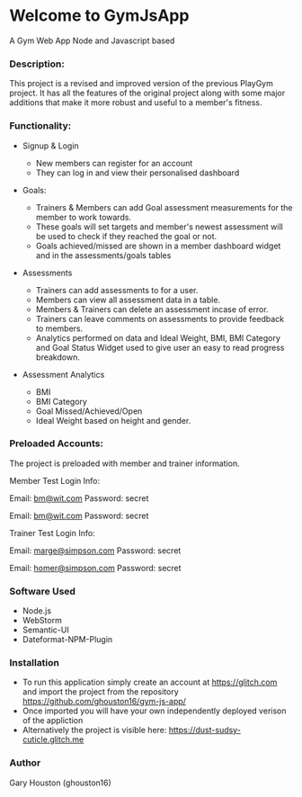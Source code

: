 Welcome to GymJsApp
=========================
A Gym Web App
Node and Javascript based

### Description:
This project is a revised and improved version of the previous PlayGym project. It has all the features of the original project along with some major additions that make it more robust and useful to a member's fitness.

### Functionality:

* Signup & Login
    * New members can register for an account
    * They can log in and view their personalised dashboard

* Goals:
    * Trainers & Members can add Goal assessment measurements for the member to work towards.
    * These goals will set targets and member's newest assessment will be used to check if they reached the goal or not.
    * Goals achieved/missed are shown in a member  dashboard widget and in the assessments/goals tables

* Assessments
     * Trainers can add assessments to for a user.
     * Members can view all assessment data in a table.
     * Members & Trainers can delete an assessment incase of error.
     * Trainers can leave comments on assessments to provide feedback to members.
     * Analytics performed on data and Ideal Weight, BMI, BMI Category and Goal Status Widget used to give user an easy to read progress breakdown.
     
* Assessment Analytics
     * BMI
     * BMI Category
     * Goal Missed/Achieved/Open
     * Ideal Weight based on height and gender.
    
### Preloaded Accounts:
The project is preloaded with member and trainer information.

Member Test Login Info:


Email: bm@wit.com
Password: secret

Email: bm@wit.com
Password: secret

Trainer Test Login Info:

Email: marge@simpson.com
Password: secret


Email: homer@simpson.com
Password: secret

### Software Used
* Node.js
* WebStorm
* Semantic-UI
* Dateformat-NPM-Plugin

### Installation
* To run this application simply create an account at https://glitch.com and import the project from the repository https://github.com/ghouston16/gym-js-app/
* Once imported you will have your own independently deployed verison of the appliction
* Alternatively the project is visible here: https://dust-sudsy-cuticle.glitch.me

### Author
Gary Houston (ghouston16)
